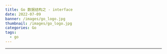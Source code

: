 ```yaml
---
title: Go 数据结构之 - interface
date: 2022-07-09
banner: /images/go_logo.jpg
thumbnail: /images/go_logo.jpg
categories: Go
tags:
  - go
---
```

----------------------------------